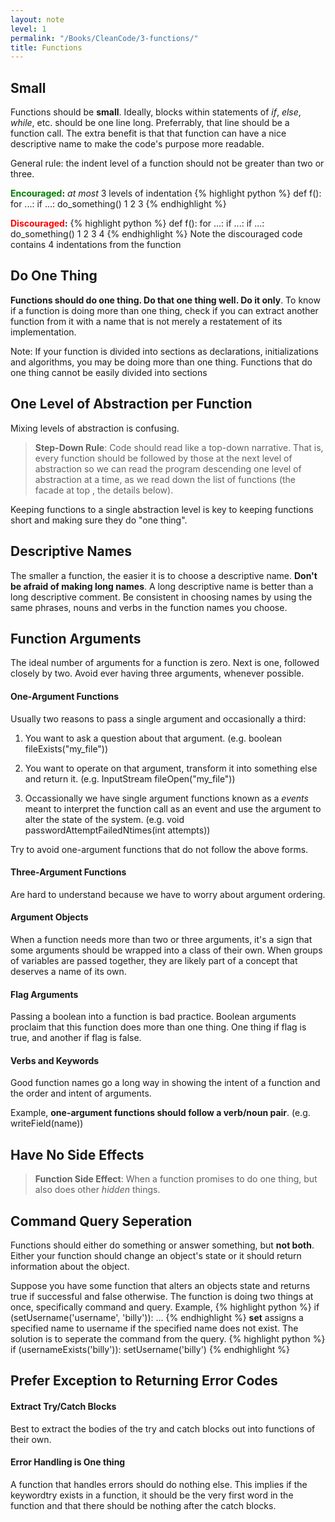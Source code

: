 ```yaml
---
layout: note
level: 1
permalink: "/Books/CleanCode/3-functions/"
title: Functions
---
```


## Small

Functions should be **small**. Ideally, blocks within statements of _if_,
_else_, _while_, etc. should be one line long. Preferrably, that line should be a function call.
The extra benefit is that that function can have a nice descriptive name to make the code's purpose more readable.

General rule: the indent level of a function should not be greater than two or three.

**<span style="color: green">Encouraged</span>:** _at most_ 3 levels of indentation
{% highlight python %}
def f():
    for ...:
        if ...: 
   	    do_something()
    1   2   3
{% endhighlight %}

**<span style="color: red">Discouraged</span>:**
{% highlight python %}
def f():
    for ...:
    	if ...:
	   if ...:
	      do_something()
    1   2  3  4
{% endhighlight %}
Note the discouraged code contains 4 indentations from the function


## Do One Thing

__Functions should do one thing. Do that one thing well. Do it only__. To know if a function is doing more	than one thing, check if you can extract another function from it with a name that is not merely a
restatement of its implementation.

Note: If your function is divided into sections as declarations, initializations and algorithms, you may be doing more than one thing. Functions that do one thing cannot be easily divided into sections


## One Level of Abstraction per Function

Mixing levels of abstraction is confusing.

> __Step-Down Rule__: Code should read like a top-down narrative. That is, every function should be followed by
those at the next level of abstraction so we can read the program descending one level of abstraction at a time,
as we read down the list of functions (the facade at top , the details below).

Keeping functions to a single abstraction level is key to keeping functions short and making sure they do "one thing".

## Descriptive Names

The smaller a function, the easier it is to choose a descriptive name.
__Don't be afraid of making long names__. A long descriptive name is better than a long descriptive comment. Be consistent in choosing names by using the same phrases, nouns and verbs in the function names you choose.

## Function Arguments

The ideal number of arguments for a function is zero. Next is one, followed closely by two. Avoid ever having three arguments, whenever possible.

#### One-Argument Functions

Usually two reasons to pass a single argument and occasionally a third:

1. You want to ask a question about that argument. (e.g. boolean fileExists("my_file"))

2. You want to operate on that argument, transform it into something else and return it. (e.g. InputStream fileOpen("my_file"))

3. Occassionally we have single argument functions known as a  _events_ meant to interpret the function call as an event and use the argument to alter the state of the system. (e.g. void passwordAttemptFailedNtimes(int attempts))

Try to avoid one-argument functions that do not follow the above forms.

#### Three-Argument Functions

Are hard to understand because we have to worry about argument ordering.

#### Argument Objects

When a function needs more than two or three arguments, it's a sign that some arguments should be wrapped into a class of their own.
When groups of variables are passed together, they are likely part of a concept that deserves a name of its own.

#### Flag Arguments

Passing a boolean into a function is bad practice. Boolean arguments proclaim that this function does more than one thing. One thing if flag is true, and another if flag is false.

#### Verbs and Keywords

Good function names go a long way in showing the intent of a function and the order and intent of arguments.

Example, __one-argument functions should follow a verb/noun pair__. (e.g. writeField(name))

## Have No Side Effects

> __Function Side Effect__: When a function promises to do one thing, but also does other _hidden_ things.


## Command Query Seperation

Functions should either do something or answer something, but __not both__.
Either your function should change an object's state or it should return information about the object.

Suppose you have some function that alters an objects state and returns true if successful and false otherwise. The function is doing two things at once, specifically command and query. Example, 
{% highlight python %}
if (setUsername('username', 'billy')): ...
{% endhighlight %}
__set__ assigns a specified name to username if the specified name does not exist.
The solution is to seperate the command from the query.
{% highlight python %}
if (usernameExists('billy')):
   setUsername('billy')
{% endhighlight %}

## Prefer Exception to Returning Error Codes

#### Extract Try/Catch Blocks

Best to extract the bodies of the try and catch blocks out into functions of their own.

#### Error Handling is One thing
A function that handles errors should do nothing else. This implies if the keywordtry exists in a function, it should be the
very first word in the function and that there should be nothing after the catch blocks.
